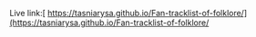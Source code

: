 Live link:[ https://tasniarysa.github.io/Fan-tracklist-of-folklore/](https://tasniarysa.github.io/Fan-tracklist-of-folklore/
